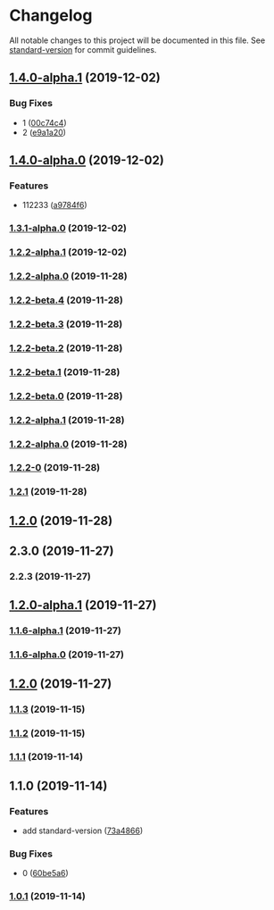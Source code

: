 # Changelog

All notable changes to this project will be documented in this file. See [standard-version](https://github.com/conventional-changelog/standard-version) for commit guidelines.

## [1.4.0-alpha.1](https://github.com/Youmenomi/sv-test/compare/v1.4.0-alpha.0...v1.4.0-alpha.1) (2019-12-02)


### Bug Fixes

* 1 ([00c74c4](https://github.com/Youmenomi/sv-test/commit/00c74c4432ca52874e24548120c9627fa16d6f6e))
* 2 ([e9a1a20](https://github.com/Youmenomi/sv-test/commit/e9a1a2053229e9b06b0e7cd2edcde7f7f1aba9dd))

## [1.4.0-alpha.0](https://github.com/Youmenomi/sv-test/compare/v1.3.1-alpha.0...v1.4.0-alpha.0) (2019-12-02)


### Features

* 112233 ([a9784f6](https://github.com/Youmenomi/sv-test/commit/a9784f69d63a1b848869a632354c67720a4fd26d))

### [1.3.1-alpha.0](https://github.com/Youmenomi/sv-test/compare/v1.2.2-beta.4...v1.3.1-alpha.0) (2019-12-02)

### [1.2.2-alpha.1](https://github.com/Youmenomi/sv-test/compare/v1.2.2-beta.4...v1.2.2-alpha.1) (2019-12-02)

### [1.2.2-alpha.0](https://github.com/Youmenomi/sv-test/compare/v1.2.2-beta.4...v1.2.2-alpha.0) (2019-11-28)

### [1.2.2-beta.4](https://github.com/Youmenomi/sv-test/compare/v1.2.2-beta.3...v1.2.2-beta.4) (2019-11-28)

### [1.2.2-beta.3](https://github.com/Youmenomi/sv-test/compare/v1.2.2-beta.2...v1.2.2-beta.3) (2019-11-28)

### [1.2.2-beta.2](https://github.com/Youmenomi/sv-test/compare/v1.2.2-beta.1...v1.2.2-beta.2) (2019-11-28)

### [1.2.2-beta.1](https://github.com/Youmenomi/sv-test/compare/v1.2.2-beta.0...v1.2.2-beta.1) (2019-11-28)

### [1.2.2-beta.0](https://github.com/Youmenomi/sv-test/compare/v1.2.2-alpha.1...v1.2.2-beta.0) (2019-11-28)

### [1.2.2-alpha.1](https://github.com/Youmenomi/sv-test/compare/v1.2.2-alpha.0...v1.2.2-alpha.1) (2019-11-28)

### [1.2.2-alpha.0](https://github.com/Youmenomi/sv-test/compare/v1.2.2-0...v1.2.2-alpha.0) (2019-11-28)

### [1.2.2-0](https://github.com/Youmenomi/sv-test/compare/v1.2.1...v1.2.2-0) (2019-11-28)

### [1.2.1](https://github.com/Youmenomi/sv-test/compare/v1.2.0...v1.2.1) (2019-11-28)

## [1.2.0](https://github.com/Youmenomi/sv-test/compare/v1.1.6-alpha.1...v1.2.0) (2019-11-28)

## 2.3.0 (2019-11-27)

### 2.2.3 (2019-11-27)

## [1.2.0-alpha.1](https://github.com/Youmenomi/sv-test/compare/v1.1.6-alpha.1...v1.2.0-alpha.1) (2019-11-27)

### [1.1.6-alpha.1](https://github.com/Youmenomi/sv-test/compare/v1.1.6-alpha.0...v1.1.6-alpha.1) (2019-11-27)

### [1.1.6-alpha.0](https://github.com/Youmenomi/sv-test/compare/v1.2.0-alpha.1...v1.1.6-alpha.0) (2019-11-27)

## [1.2.0](https://github.com/Youmenomi/sv-test/compare/v1.2.0-alpha.1...v1.2.0) (2019-11-27)

### [1.1.3](https://github.com/Youmenomi/sv-test/compare/v1.1.2...v1.1.3) (2019-11-15)

### [1.1.2](https://github.com/Youmenomi/sv-test/compare/v1.1.1...v1.1.2) (2019-11-15)

### [1.1.1](https://github.com/Youmenomi/sv-test/compare/v1.1.0...v1.1.1) (2019-11-14)

## 1.1.0 (2019-11-14)


### Features

* add standard-version ([73a4866](https://github.com/Youmenomi/sv-test/commit/73a48664dfdb6d37bf802d2c4c019edd08856b17))


### Bug Fixes

* 0 ([60be5a6](https://github.com/Youmenomi/sv-test/commit/60be5a6bc7b05d35686f9a25b71a9b39a0b835be))

### [1.0.1](https://github.com/Youmenomi/sv-test/compare/v1.0.0...v1.0.1) (2019-11-14)
